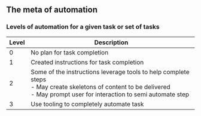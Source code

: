 ## The meta of automation

### Levels of automation for a given task or set of tasks

| Level | Description | 
| ------------- |-------------|
| 0 | No plan for task completion |
| 1 | Created instructions for task completion |
| 2 | Some of the instructions leverage tools to help complete steps </br> - May create skeletons of content to be delivered</br> - May prompt user for interaction to semi automate step|
| 3 | Use tooling to completely automate task |

